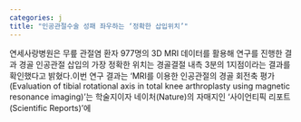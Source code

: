 ```yaml
---
categories: j
title: "인공관절수술 성패 좌우하는 ‘정확한 삽입위치’"
---
```

연세사랑병원은 무릎 관절염 환자 977명의 3D MRI 데이터를 활용해 연구를 진행한 결과 경골 인공관절 삽입의 가장 정확한 위치는 경골결절 내측 3분의 1지점이라는 결과를 확인했다고 밝혔다.이번 연구 결과는 ‘MRI를 이용한 인공관절의 경골 회전축 평가(Evaluation of tibial rotational axis in total knee arthroplasty using magnetic resonance imaging)’는 학술지이자 네이처(Nature)의 자매지인 ‘사이언티픽 리포트(Scientific Reports)’에